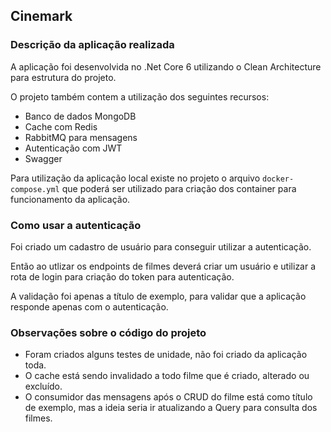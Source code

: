 ## Cinemark

### Descrição da aplicação realizada

A aplicação foi desenvolvida no .Net Core 6 utilizando o Clean Architecture para estrutura do projeto.

O projeto também contem a utilização dos seguintes recursos:

- Banco de dados MongoDB
- Cache com Redis
- RabbitMQ para mensagens
- Autenticação com JWT
- Swagger

Para utilização da aplicação local existe no projeto o arquivo `docker-compose.yml` que poderá ser utilizado para criação dos container para funcionamento da aplicação.

### Como usar a autenticação

Foi criado um cadastro de usuário para conseguir utilizar a autenticação.

Então ao utlizar os endpoints de filmes deverá criar um usuário e utilizar a rota de login para criação do token para autenticação.

A validação foi apenas a título de exemplo, para validar que a aplicação responde apenas com o autenticação.

### Observações sobre o código do projeto

- Foram criados alguns testes de unidade, não foi criado da aplicação toda.
- O cache está sendo invalidado a todo filme que é criado, alterado ou excluído.
- O consumidor das mensagens após o CRUD do filme está como título de exemplo, mas a ideia seria ir atualizando a Query para consulta dos filmes.
